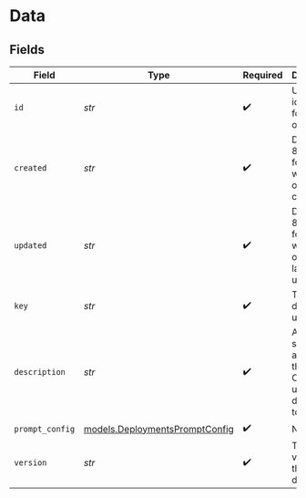 # Data


## Fields

| Field                                                                             | Type                                                                              | Required                                                                          | Description                                                                       |
| --------------------------------------------------------------------------------- | --------------------------------------------------------------------------------- | --------------------------------------------------------------------------------- | --------------------------------------------------------------------------------- |
| `id`                                                                              | *str*                                                                             | :heavy_check_mark:                                                                | Unique identifier for the object.                                                 |
| `created`                                                                         | *str*                                                                             | :heavy_check_mark:                                                                | Date in ISO 8601 format at which the object was created.                          |
| `updated`                                                                         | *str*                                                                             | :heavy_check_mark:                                                                | Date in ISO 8601 format at which the object was last updated.                     |
| `key`                                                                             | *str*                                                                             | :heavy_check_mark:                                                                | The deployment unique key                                                         |
| `description`                                                                     | *str*                                                                             | :heavy_check_mark:                                                                | An arbitrary string attached to the object. Often useful for displaying to users. |
| `prompt_config`                                                                   | [models.DeploymentsPromptConfig](../models/deploymentspromptconfig.md)            | :heavy_check_mark:                                                                | N/A                                                                               |
| `version`                                                                         | *str*                                                                             | :heavy_check_mark:                                                                | THe version of the deployment                                                     |